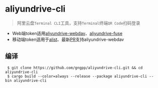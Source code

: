# aliyundrive-cli

> 阿里云盘`Terminal CLI`工具，支持`Terminal`终端`QR Code`扫码登录
- Web端token适用[aliyundrive-webdav](https://github.com/messense/aliyundrive-webdav)、[aliyundrive-fuse](https://github.com/messense/aliyundrive-fuse)
- 移动端token适用于[alist](https://github.com/Xhofe/alist)、最新[PR](https://github.com/messense/aliyundrive-webdav/pull/452)支持aliyundrive-webdav

## 编译
```shell
 $ git clone https://github.com/gngpp/aliyundrive-cli.git && cd aliyundrive-cli
 $ cargo build --color=always --release --package aliyundrive-cli --bin aliyundrive-cli
```
